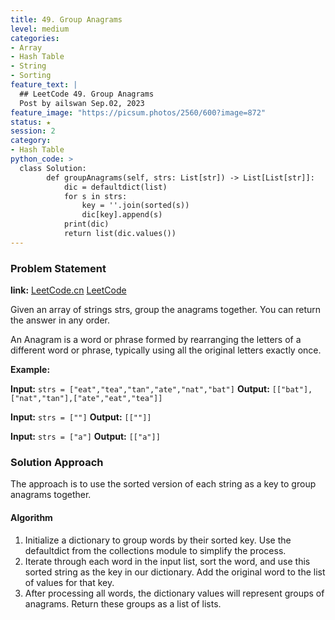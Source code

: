 ```yaml
---
title: 49. Group Anagrams
level: medium
categories:
- Array
- Hash Table
- String
- Sorting
feature_text: |
  ## LeetCode 49. Group Anagrams
  Post by ailswan Sep.02, 2023
feature_image: "https://picsum.photos/2560/600?image=872"
status: ★
session: 2
category:
- Hash Table
python_code: >
  class Solution:
        def groupAnagrams(self, strs: List[str]) -> List[List[str]]:
            dic = defaultdict(list)
            for s in strs:
                key = ''.join(sorted(s))
                dic[key].append(s)
            print(dic)
            return list(dic.values())
---
```


### Problem Statement
**link:**
[LeetCode.cn](https://leetcode.cn/problems/group-anagrams/)
[LeetCode](https://leetcode.com/problems/group-anagrams/)

Given an array of strings strs, group the anagrams together. You can return the answer in any order.

An Anagram is a word or phrase formed by rearranging the letters of a different word or phrase, typically using all the original letters exactly once.

**Example:**

**Input:** `strs = ["eat","tea","tan","ate","nat","bat"]`
**Output:** `[["bat"],["nat","tan"],["ate","eat","tea"]]`

**Input:** `strs = [""]`
**Output:** `[[""]]`

**Input:** `strs = ["a"]`
**Output:** `[["a"]]`

### Solution Approach

The approach is to use the sorted version of each string as a key to group anagrams together.

#### Algorithm

1. Initialize a dictionary to group words by their sorted key. Use the defaultdict from the collections module to simplify the process.
2. Iterate through each word in the input list, sort the word, and use this sorted string as the key in our dictionary. Add the original word to the list of values for that key.
3. After processing all words, the dictionary values will represent groups of anagrams. Return these groups as a list of lists.
